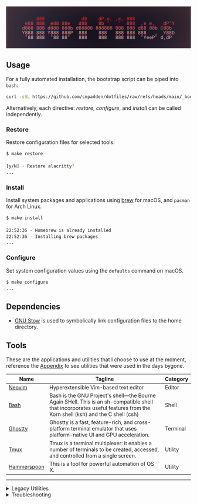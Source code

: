 ![Project Banner](.github/banner.png)

## Usage

For a fully automated installation, the bootstrap script can be piped into `bash`:

```sh
curl -sSL https://github.com/cmpadden/dotfiles/raw/refs/heads/main/_bootstrap.sh | bash
```

Alternatively, each directive: _restore_, _configure_, and _install_ can be called independently.

### Restore

Restore configuration files for selected tools.

```sh
$ make restore

[y/N] - Restore alacritty?
...
```

### Install

Install system packages and applications using [brew](https://brew.sh/) for macOS, and `pacman` for Arch Linux.

```sh
$ make install

22:52:36 - Homebrew is already installed
22:52:36 - Installing brew packages
...
```

### Configure

Set system configuration values using the `defaults` command on macOS.

```sh
$ make configure
...
```

## Dependencies

- [GNU Stow](https://www.gnu.org/software/stow/) is used to symbolically link configuration files to
the home directory.

## Tools

These are the applications and utilities that I choose to use at the moment, reference the [Appendix](#appendix) to see utilities that were used in the days bygone.

| Name                                       | Tagline                                                                                                                                                                           | Category |
|--------------------------------------------|-----------------------------------------------------------------------------------------------------------------------------------------------------------------------------------|----------|
| [Neovim](https://neovim.io)                | Hyperextensible Vim-based text editor                                                                                                                                             | Editor   |
| [Bash](https://www.gnu.org/software/bash/) | Bash is the GNU Project's shell—the Bourne Again SHell. This is an sh-compatible shell that incorporates useful features from the Korn shell (ksh) and the C shell (csh) | Shell    |
| [Ghostty](https://ghostty.org/)            | Ghostty is a fast, feature-rich, and cross-platform terminal emulator that uses platform-native UI and GPU acceleration.                                            | Terminal |
| [Tmux](https://github.com/tmux/tmux)       | Tmux is a terminal multiplexer: it enables a number of terminals to be created, accessed, and controlled from a single screen.                                           | Utility  |
| [Hammerspoon](https://www.hammerspoon.org) | This is a tool for powerful automation of OS X.                                                                                                                                   | Utility  |

---

<details>
<summary>Legacy Utilities</summary>

| Name                                                | Tagline                                                                                                       | Category          |
|-----------------------------------------------------|---------------------------------------------------------------------------------------------------------------|-------------------|
| [Vim](https://www.vim.org)                          | Vim is a highly configurable text editor built to make creating and changing any kind of text very efficient. | Editor            |
| [VSCode](https://code.visualstudio.com)             | Code editing. Redefined.                                                                                      | Editor            |
| [Fish](https://fishshell.com)                       | Fish is a smart and user-friendly command line shell for Linux, macOS, and the rest of the family.            | Shell             |
| [Alacritty](https://github.com/alacritty/alacritty) | A fast, cross-platform, OpenGL terminal emulator                                                              | Terminal Emulator |
| [urxvt](https://linux.die.net/man/1/urxvt)          | rxvt-unicode (ouR XVT, unicode) - (a VT102 emulator for the X window system)                                  | Terminal Emulator |
| [i3wm](https://i3wm.org)                            | improved tiling wm                                                                                            | Window Manager    |
| [Kitty](https://sw.kovidgoyal.net/kitty/)  | The fast, feature-rich, GPU based terminal emulator                                                                                                                      | Terminal |

</details>


<details>
<summary>Troubleshooting</summary>

#### Neovim

| Error | Resolution |
| ----- | -----------|
| `invalid node type at position 2765 for language vim` | `rm /opt/homebrew/lib/nvim/parser/vim.so` |

</details>
